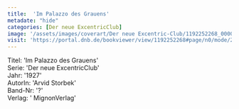 ```yaml
---
title:  'Im Palazzo des Grauens'
metadate: "hide"
categories: [Der neue ExcentricClub]
image: '/assets/images/coverart/Der neue Excentric-Club/1192252268_00000010.jpg'
visit: 'https://portal.dnb.de/bookviewer/view/1192252268#page/n0/mode/2up'
---
```

Titel: 'Im Palazzo des Grauens' <br>
Serie: 'Der neue ExcentricClub' <br>
Jahr: '1927' <br>
AutorIn: 'Arvid Storbek' <br>
Band-Nr: '?' <br>
Verlag: ' MignonVerlag'